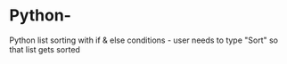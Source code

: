 # Python-
Python list sorting with if &amp; else conditions - user needs to type "Sort" so that list gets sorted
